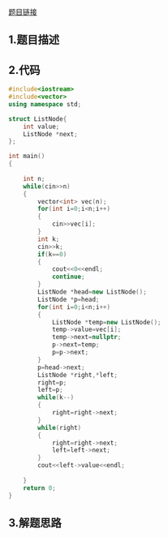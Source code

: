 

[题目链接](https://www.nowcoder.com/practice/54404a78aec1435a81150f15f899417d?tpId=37&&tqId=21274&rp=1&ru=/ta/huawei&qru=/ta/huawei/question-ranking)

## 1.题目描述



## 2.代码

```cpp
#include<iostream>
#include<vector>
using namespace std;

struct ListNode{
    int value;
    ListNode *next;
};

int main()
{
    
    int n;
    while(cin>>n)
    {
        vector<int> vec(n);
        for(int i=0;i<n;i++)
        {
            cin>>vec[i];
        }
        int k;
        cin>>k;
        if(k==0)
        {
            cout<<0<<endl;
            continue;
        }
        ListNode *head=new ListNode();
        ListNode *p=head;
        for(int i=0;i<n;i++)
        {
            ListNode *temp=new ListNode();
            temp->value=vec[i];
            temp->next=nullptr;
            p->next=temp;
            p=p->next;
        }
        p=head->next;
        ListNode *right,*left;
        right=p;
        left=p;
        while(k--)
        {
            right=right->next;
        }
        while(right)
        {
            right=right->next;
            left=left->next;
        }
        cout<<left->value<<endl;
        
    }
    return 0;
}
```



## 3.解题思路





